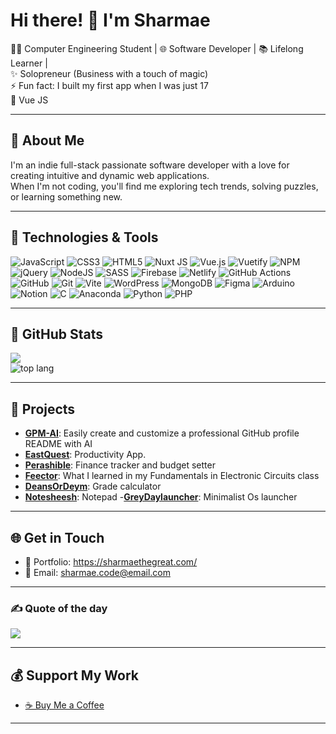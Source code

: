 #  Hi there! 👋 I'm Sharmae
👩‍💻 Computer Engineering Student | 🌐 Software Developer | 📚 Lifelong Learner |<br>
✨ Solopreneur (Business with a touch of magic)<br>
⚡ Fun fact: I built my first app when I was just 17<br>
🌱 Vue JS<br>

---

## 💫 About Me  
I'm an indie full-stack passionate software developer with a love for creating intuitive and dynamic web applications.  
When I'm not coding, you'll find me exploring tech trends, solving puzzles, or learning something new.  

---

## 🚀 Technologies & Tools


 ![JavaScript](https://img.shields.io/badge/javascript-%23323330.svg?style=flat&logo=javascript&logoColor=%23F7DF1E) ![CSS3](https://img.shields.io/badge/css3-%231572B6.svg?style=flat&logo=css3&logoColor=white) ![HTML5](https://img.shields.io/badge/html5-%23E34F26.svg?style=flat&logo=html5&logoColor=white) ![Nuxt JS](https://img.shields.io/badge/Nuxt-002E3B?style=flat&logo=nuxt.js&logoColor=#00DC82) ![Vue.js](https://img.shields.io/badge/vue.js-%2335495e.svg?style=flat&logo=vuedotjs&logoColor=%234FC08D) ![Vuetify](https://img.shields.io/badge/Vuetify-1867C0?style=flat&logo=vuetify&logoColor=AEDDFF)  ![NPM](https://img.shields.io/badge/NPM-%23CB3837.svg?style=flat&logo=npm&logoColor=white) ![jQuery](https://img.shields.io/badge/jquery-%230769AD.svg?style=flat&logo=jquery&logoColor=white) ![NodeJS](https://img.shields.io/badge/node.js-6DA55F?style=flat&logo=node.js&logoColor=white) ![SASS](https://img.shields.io/badge/SASS-hotpink.svg?style=flat&logo=SASS&logoColor=white) ![Firebase](https://img.shields.io/badge/firebase-%23039BE5.svg?style=flat&logo=firebase) ![Netlify](https://img.shields.io/badge/netlify-%23000000.svg?style=flat&logo=netlify&logoColor=#00C7B7) ![GitHub Actions](https://img.shields.io/badge/github%20actions-%232671E5.svg?style=flat&logo=githubactions&logoColor=white) ![GitHub](https://img.shields.io/badge/github-%23121011.svg?style=flat&logo=github&logoColor=white) ![Git](https://img.shields.io/badge/git-%23F05033.svg?style=flat&logo=git&logoColor=white)  ![Vite](https://img.shields.io/badge/vite-%23646CFF.svg?style=flat&logo=vite&logoColor=white) ![WordPress](https://img.shields.io/badge/WordPress-%23117AC9.svg?style=flat&logo=WordPress&logoColor=white) ![MongoDB](https://img.shields.io/badge/MongoDB-%234ea94b.svg?style=flat&logo=mongodb&logoColor=white) ![Figma](https://img.shields.io/badge/figma-%23F24E1E.svg?style=flat&logo=figma&logoColor=white)  ![Arduino](https://img.shields.io/badge/-Arduino-00979D?style=flat&logo=Arduino&logoColor=white) ![Notion](https://img.shields.io/badge/Notion-%23000000.svg?style=flat&logo=notion&logoColor=white) ![C](https://img.shields.io/badge/c-%2300599C.svg?style=flat&logo=c&logoColor=white) ![Anaconda](https://img.shields.io/badge/Anaconda-%2344A833.svg?style=flat&logo=anaconda&logoColor=white) ![Python](https://img.shields.io/badge/python-3670A0?style=flat&logo=python&logoColor=ffdd54) ![PHP](https://img.shields.io/badge/php-%23777BB4.svg?style=flat&logo=php&logoColor=white) 

---

## 🎯 GitHub Stats
![](https://github-readme-streak-stats.herokuapp.com/?user=Sharmae09&&theme=radical&hide_border=false)<br/>
![top lang](https://github-readme-stats.vercel.app/api/top-langs/?username=Sharmae09&layout=compact&theme=radical)<br>


---

## 🌟 Projects

- [**GPM-AI**](gpm-ai.netlify.app):  Easily create and customize a professional GitHub profile README with AI
- [**EastQuest**](https://github.com/yourusername/project2): Productivity App.  
- [**Perashible**](https://github.com/yourusername/project2): Finance tracker and budget setter
- [**Feector**](https://github.com/yourusername/project2): What I learned in my Fundamentals in Electronic Circuits class  
- [**DeansOrDeym**](https://github.com/yourusername/project2): Grade calculator
- [**Notesheesh**](https://github.com/yourusername/project2): Notepad
-[**GreyDaylauncher**](https://github.com/yourusername/project2): Minimalist Os launcher

---

## 🌐 Get in Touch
- 💼 Portfolio: https://sharmaethegreat.com/
- 📧 Email: [sharmae.code@email.com](mailto:sharmae.code@email.com)

--- 

### ✍️ Quote of the day
![](https://quotes-github-readme.vercel.app/api?type=horizontal&theme=radical)

--- 
## 💰 Support My Work
-  [☕ Buy Me a Coffee](https://buymeacoffee.com/sharmae)
  
---



<!-- Proudly created with GPRM ( https://gprm.itsvg.in ) -->

